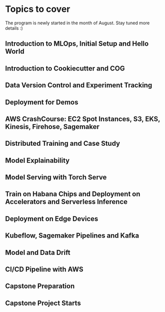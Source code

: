 # Topics to cover #

The program is newly started in the month of August. Stay tuned more details :)




## Introduction to MLOps, Initial Setup and Hello World ##
## Introduction to Cookiecutter and COG ##
## Data Version Control and Experiment Tracking ##
## Deployment for Demos ##
## AWS CrashCourse: EC2 Spot Instances, S3, EKS, Kinesis, Firehose, Sagemaker ##
## Distributed Training and Case Study ##
## Model Explainability ##
## Model Serving with Torch Serve ##
## Train on Habana Chips and Deployment on Accelerators and Serverless Inference ##
## Deployment on Edge Devices ##
## Kubeflow, Sagemaker Pipelines and Kafka ##
## Model and Data Drift ##
## CI/CD Pipeline with AWS ##
## Capstone Preparation ##
## Capstone Project Starts ##
